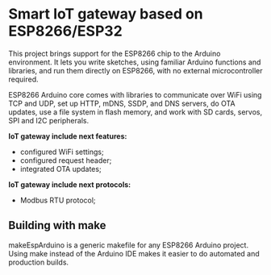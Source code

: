 # Smart IoT gateway based on ESP8266/ESP32

This project brings support for the ESP8266 chip to the Arduino environment. It lets you write sketches, using familiar Arduino functions and libraries, and run them directly on ESP8266, with no external microcontroller required.

ESP8266 Arduino core comes with libraries to communicate over WiFi using TCP and UDP, set up HTTP, mDNS, SSDP, and DNS servers, do OTA updates, use a file system in flash memory, and work with SD cards, servos, SPI and I2C peripherals.

**IoT gateway include next features:**
- configured WiFi settings;
- configured request header;
- integrated OTA updates;

**IoT gateway include next protocols:**
- Modbus RTU protocol;

## Building with make
makeEspArduino is a generic makefile for any ESP8266 Arduino project. Using make instead of the Arduino IDE makes it easier to do automated and production builds.
